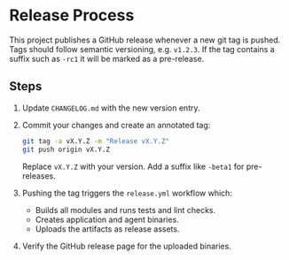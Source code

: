 # Release Process

This project publishes a GitHub release whenever a new git tag is pushed.
Tags should follow semantic versioning, e.g. `v1.2.3`.
If the tag contains a suffix such as `-rc1` it will be marked as a pre-release.

## Steps

1. Update `CHANGELOG.md` with the new version entry.
2. Commit your changes and create an annotated tag:
   
   ```bash
   git tag -a vX.Y.Z -m "Release vX.Y.Z"
   git push origin vX.Y.Z
   ```
   
   Replace `vX.Y.Z` with your version. Add a suffix like `-beta1` for pre-releases.
3. Pushing the tag triggers the `release.yml` workflow which:
   - Builds all modules and runs tests and lint checks.
   - Creates application and agent binaries.
   - Uploads the artifacts as release assets.
4. Verify the GitHub release page for the uploaded binaries.

